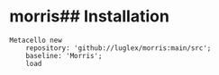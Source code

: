 # morris## Installation```Metacello new	repository: 'github://luglex/morris:main/src';	baseline: 'Morris';	load```